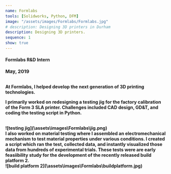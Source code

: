 ```yaml
---
name: Formlabs
tools: [Solidworks, Python, DFM]
image: "/assets/images/Formlabs/Formlabs.jpg"
# description: Designing 3D printers in Durham
description: Designing 3D printers.
sequence: 1
show: true
---
```


#### <b>Formlabs R&D Intern<b>
<p style="font-size:15px; padding: 0 0 1em 0;">May, 2019</p>

At Formlabs, I helped develop the next generation of 3D printing technologies. 

I primarily worked on redesigning a testing jig for the factory calibration of the Form 3 SLA printer. Challenges included CAD design, GD&T, and coding the testing script in Python.

<br>
![testing jig](\assets\images\Formlabs\jig.png)
<br>
I also worked on material testing where I assembled an electromechanical mechanism to test material properties under various conditions. I created a script which ran the test, collected data, and instantly visualized those data from hundreds of experimental trials. These tests were are early feasiibility study for the development of the recently released build platform 2.

<br>
![build platform 2](\assets\images\Formlabs\buildplatform.jpg)
<br>

<br>